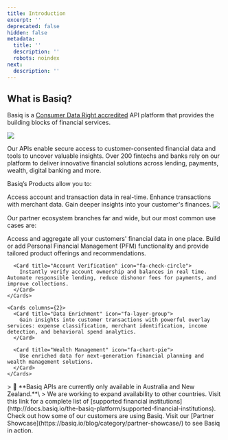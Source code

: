 ```yaml
---
title: Introduction
excerpt: ''
deprecated: false
hidden: false
metadata:
  title: ''
  description: ''
  robots: noindex
next:
  description: ''
---
```

## What is Basiq?

Basiq is a [Consumer Data Right accredited](https://blog.basiq.io/basiq-launches-cdr-data-holder-and-data-recipient-solution/) API platform that provides the building blocks of financial services.

<Image align="center" src="https://files.readme.io/7e8e7c6dfcf87655af03ea9890bed0b900155932b75d8e8090e373f3c73e61f1-c999063-DevHub_02.png" />

Our APIs enable secure access to customer-consented financial data and tools to uncover valuable insights. Over 200 fintechs and banks rely on our platform to deliver innovative financial solutions across lending, payments, wealth, digital banking and more.

Basiq’s Products allow you to:

<Cards columns={3}>
  <Card title="Connect" icon="fa-link">
    Access account and transaction data in real-time.
  </Card>

  <Card title="Enrich" icon="fa-chart-line">
    Enhance transactions with merchant data.
  </Card>

  <Card title="Discover" icon="fa-search">
    Gain deeper insights into your customer's finances.
  </Card>
</Cards>

<Image align="center" src="https://files.readme.io/362f2dea8e56f277d4835d66c648bc935cabe66c1d029d4a8ca6597e08f38020-cc54ca2-DevHub_01.png" />

Our partner ecosystem branches far and wide, but our most common use cases are:

<Tabs>
  <Tab title="Use Cases">
    <Cards columns={2}>
      <Card title="Account Aggregation" icon="fa-database">
        Access and aggregate all your customers' financial data in one place. Build or add Personal Financial Management (PFM) functionality and provide tailored product offerings and recommendations.
      </Card>

      <Card title="Account Verification" icon="fa-check-circle">
        Instantly verify account ownership and balances in real time. Automate responsible lending, reduce dishonor fees for payments, and improve collections.
      </Card>
    </Cards>

    <Cards columns={2}>
      <Card title="Data Enrichment" icon="fa-layer-group">
        Gain insights into customer transactions with powerful overlay services: expense classification, merchant identification, income detection, and behavioral spend analytics.
      </Card>

      <Card title="Wealth Management" icon="fa-chart-pie">
        Use enriched data for next-generation financial planning and wealth management solutions.
      </Card>
    </Cards>
  </Tab>

  <Tab title="Supported Regions">
    > 🚧 **Basiq APIs are currently only available in Australia and New Zealand.**\
    > We are working to expand availability to other countries. Visit this link for a complete list of [supported financial institutions](http://docs.basiq.io/the-basiq-platform/supported-financial-institutions).
  </Tab>
</Tabs>

<Accordion title="Partner Showcase" icon="fa-users">
  Check out how some of our customers are using Basiq. Visit our [Partner Showcase](https://basiq.io/blog/category/partner-showcase/) to see Basiq in action.
</Accordion>